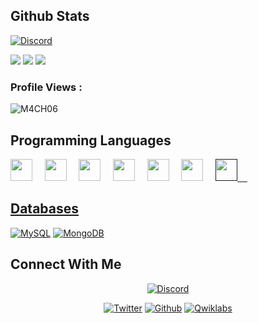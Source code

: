 ## Github Stats

<a href="https://discord.gg/qgstp5cqWM"><img alt="Discord" src="https://img.shields.io/discord/1043611375588614246?label=Discord&logo=Discord"></a>

<img src="https://github-readme-stats.vercel.app/api?username=M4CH06&&show_icons=true&count_private=true&theme=github_dark">
<img src="https://github-readme-streak-stats.herokuapp.com/?user=M4CH06&theme=dark&background=0d1117&date_format=M%20j%5B%2C%20Y%5D"/>
<img src="https://github-readme-stats.vercel.app/api/top-langs/?username=M4CH06&layout=compact&theme=github_dark"/>
<p align="right"> <h3>Profile Views :</h3> <img src="https://komarev.com/ghpvc/?username=M4CH06&label=Profile%20views&color=020202&style=flat"
    alt="M4CH06" />

  </p>


## Programming Languages

<p>
    <img src="https://cdn.jsdelivr.net/gh/devicons/devicon@latest/icons/css3/css3-original.svg" width="35px">&nbsp;&nbsp;&nbsp;&nbsp;
    <img src="https://cdn.jsdelivr.net/gh/devicons/devicon@latest/icons/html5/html5-original.svg" width="35px">&nbsp;&nbsp;&nbsp;&nbsp;
    <img src="https://cdn.jsdelivr.net/gh/devicons/devicon@latest/icons/lua/lua-original.svg" width="35px">&nbsp;&nbsp;&nbsp;&nbsp;
    <img src="https://cdn.jsdelivr.net/gh/devicons/devicon@latest/icons/javascript/javascript-original.svg" width="35px">&nbsp;&nbsp;&nbsp;&nbsp;
    <img src="https://cdn.jsdelivr.net/gh/devicons/devicon@latest/icons/php/php-original.svg" width="35px">&nbsp;&nbsp;&nbsp;&nbsp;
    <img src="https://cdn.jsdelivr.net/gh/devicons/devicon@latest/icons/csharp/csharp-original.svg" width="35px">&nbsp;&nbsp;&nbsp;&nbsp;
    <a href=""><img src="https://cdn.jsdelivr.net/gh/devicons/devicon@latest/icons/cplusplus/cplusplus-original.svg" width="35px">&nbsp;&nbsp;&nbsp;&nbsp;

</p>


## Databases

<p>
    <a href="#"><img alt="MySQL" src="https://img.shields.io/badge/MySQL-FB542B?logo=mysql&logoColor=black"></a>
    <a href="#"><img alt="MongoDB" src="https://img.shields.io/badge/MongoDB%20-%020202.svg?logo=mongodb&logoColor=black"></a>
</p> 

## Connect With Me


<p align="center">
  <a href="https://discord.gg/"><img alt="Discord" title="M4CH's Discord" src="https://img.shields.io/badge/M4CH%230004-%237289DA.svg?style=for-the-badge&logo=discord&logoColor=white"></a>
 </p>
 <p align="center">
  <a href="https://twitter.com/M4CHgg"><img alt="Twitter" title="M4CH Twitter" src="https://img.shields.io/badge/Twitter-1DA1F2?style=for-the-badge&logo=twitter&logoColor=white"></a>
  <a href="https://github.com/M4CH06"><img alt="Github" title="M4CH Github" src="https://img.shields.io/badge/GitHub-100000?style=for-the-badge&logo=github&logoColor=white"></a>
  <a href="http://eecommunity.net/"><img alt="Qwiklabs" title="EE Roleplay" src="https://img.shields.io/badge/EERP-0077B5?style=for-the-badge&logo=microsoftedge&logoColor=white"></a>
</p>
